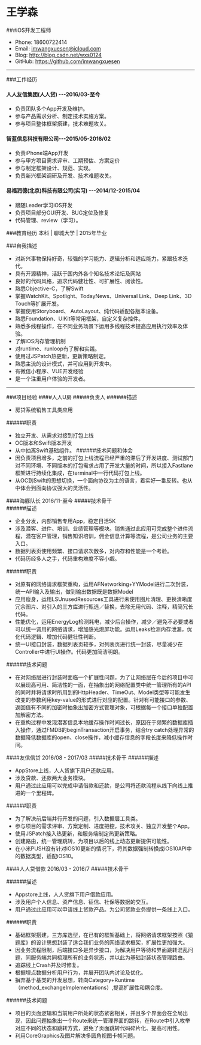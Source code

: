 # 王学森
###iOS开发工程师
- Phone:			18600722414
- Email: 		imwangxuesen@icloud.com
- Blog:			http://blog.csdn.net/wxs0124
- GitHub:		https://github.com/imwangxuesen

---
###工作经历

#### 人人友信集团(人人贷)	---2016/03-至今

- 负责团队多个App开发及维护。
- 参与产品需求分析、制定技术实施方案。
- 参与项目整体框架搭建，技术难题攻关。
	
####  智蓝信息科技有限公司---2015/05-2016/02

- 负责iPhone端App开发
- 参与甲方项目需求评审、工期预估、方案定价
- 参与制定框架设计、规范、实现。
- 负责新兴框架调研及开发、技术难题攻关。


####  易福润德(北京)科技有限公司(实习)	---2014/12-2015/04

- 跟随Leader学习iOS开发
- 负责项目部分GUI开发、BUG定位及修复
- 代码管理、review（学习）。

###教育经历
本科 | 聊城大学 | 2015年毕业

###自我描述
- 对新兴事物保持好奇，较强的学习能力、逻辑分析和适应能力，紧跟技术迭代。
- 具有开源精神，活跃于国内外各个知名技术论坛及网站
- 良好的代码风格，追求代码健壮性、可扩展性、阅读性。
- 熟悉Objective-C，了解Swift
- 掌握WatchKit、Spotlight、TodayNews、Universal Link、Deep Link、3D Touch等扩展开发。
- 掌握使用Storyboard、 AutoLayout、纯代码适配各版本设备。
- 熟悉Foundation、UIKit等常用框架，自定义复杂控件。
- 熟悉多线程操作，在不同业务场景下运用多线程技术提高应用执行效率及体验。
- 了解iOS内存管理机制
- 对runtime、runloop有了解和实践。
- 使用过JSPatch热更新，更新策略制定。
- 熟悉主流的设计模式，并可应用到开发中。
- 有微信小程序、VUE开发经验
- 是一个注重用户体验的开发者。

---
###项目经验
####人人U房
#####负责人
######描述
- 房贷系统销售工具类应用

######职责
- 独立开发、从需求对接到打包上线
- OC版本和Swift版本开发
- 从中抽离Swift基础组件。
######技术问题和体会
- 因负责项目增多，之前的打包上线流程已经严重的滞后了开发进度、测试部门对不同环境、不同版本的打包需求占用了开发大量的时间，所以接入Fastlane框架进行持续化集成，在terminal中一行代码打包上线。
- 从OC到Swift的思想切换，一个面向协议为主的语言，着实好一番反转。也从中体会到面向协议强大的灵活性。



####海豚队长 2016/11-至今
#####技术骨干  
######描述
- 企业分发，内部销售专用App，稳定日活5K
- 涉及潜客、进件、培训、业绩管理等模块。销售通过此应用可完成整个进件流程，潜在客户管理，销售知识培训，佣金信息计算等流程，是公司业务的主要入口。
- 数据列表页使用频繁、接口请求次数多，对内存和性能是一个考验。
- 代码历经多人之手，代码重构难度不容小觑。

######职责
- 对原有的网络请求框架重构，运用AFNetworking+YYModel进行二次封装，统一API输入及输出，做到输出数据既是数据Model
- 应用瘦身，运用LSUnusedResources工具进行未使用图片清理、更换清晰度冗余图片、对引入的三方库进行甄选／替换，去除无用代码、注释，精简冗长代码。
- 性能优化，运用EnergyLog检测耗电，减少后台操作，减少／避免不必要或者可以统一调用的网络请求，增加感光熄屏功能。运用Leaks检测内存泄漏，优化代码逻辑、增加代码健壮性判断。
- 统一UI接口封装，数据列表页较多，对列表页进行统一封装，尽量减少在Controller中进行UI操作。代码更加简洁明朗。

######技术问题
- 在对网络层进行封装时面临一个扩展性问题，为了让网络层在今后的项目中可以展现高可用、简洁性的一面，在抽象出的网络配置类中统一管理所有的API的同时并将请求时所用到的HttpHeader、TimeOut、Model类型等可能发生改变的参数利用key-value的形式进行对应的配置。针对有可能接口的参数、返回值有不同的加密时抽象出加密方式管理对象，可根据每一个接口单独配置加解密方法。
- 在重构过程中发现潜客信息本地缓存操作时间过长，原因在于频繁的数据库插入操作，通过FMDB的beginTransaction开启事务，结合try catch处理异常的数据降低数据库的open、close操作，减小缓存信息的字段长度来降低操作时间。



####友信信贷 2016/08 - 2017/03
#####技术骨干
######描述
- AppStore上线，人人贷旗下用户还款应用。
- 涉及贷款、还款两大业务模块。
- 用户通过此应用可以完成申请借款和还款，是公司将还款流程从线下向线上推进的一个里程碑。

######职责
- 为了解决前后端并行开发的问题，引入数据层工具类。
- 参与项目的需求评审、方案定制、进度把控，技术攻关、独立开发整个App。
- 使用JSPatch接入热更新，和服务端制定热更新策略。
- 创建路由，统一管理跳转，为项目以后的线上动态更新提供可能性。
- 在小米PUSH没有针对iOS10更新的情况下，将其数据强制转换成iOS10API中的数据类型，适配iOS10。


####人人贷借款 2016/03 - 2016/7
#####技术骨干

######描述
- Appstore上线，人人贷旗下用户借款应用。
- 涉及用户个人信息、资产信息、征信、社保等数据的交互。
- 用户通过此应用可以申请线上贷款产品。为公司贷款业务提供一条线上入口。

######职责
- 基础框架搭建，三方库选型，在已有的框架基础上，将网络请求框架按照《猿题库》的设计思想封装了适合我们业务的网络请求框架，扩展性更加强大。
- 因业务流程限制，后端接口多是异步接口，为解决用户等待和界面跳转混乱问题，同服务端共同梳理所有的业务状态，并以此为基础封装状态管理路由。
- 追踪线上Crash并及时修复。
- 根据埋点数据分析用户行为，并展开团队内讨论及优化。
- 摒弃基于基类的开发思想，转向Category+Runtime（method_exchangeImplementations）,提高扩展性和耦合度。

######技术问题
- 项目的页面逻辑和当前用户所处的状态紧密相关，并且多个界面会在全局出现，因此问题抽象出一个Route来统一管理界面的跳转，在Route中引入枚举对应不同的状态和跳转方式，避免了页面跳转代码碎片化、提高可用性。
- 利用CoreGraphics及图片解决多圆角视图卡帧问题。


